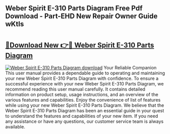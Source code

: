 ## Weber Spirit E-310 Parts Diagram Free Pdf Download - Part-EHD New Repair Owner Guide wKtls

# <h2><a href="http://dfm60l0.blite.top/?on=Weber+Spirit+E-310+Parts+Diagram">🔗Download New 👉🔴 Weber Spirit E-310 Parts Diagram</a></h2>

[![Weber Spirit E-310 Parts Diagram download](https://i.imgur.com/lujVjoI.png)](http://dfm60l0.blite.top/?on=Weber+Spirit+E-310+Parts+Diagram)
Your Reliable Companion This user manual provides a dependable guide to operating and maintaining your new Weber Spirit E-310 Parts Diagram with confidence. To ensure a successful experience with your new Weber Spirit E-310 Parts Diagram, we recommend reading this user manual carefully. It contains detailed information on product setup, usage instructions, and an overview of the various features and capabilities. Enjoy the convenience of list of features while using your new Weber Spirit E-310 Parts Diagram. We believe that the Weber Spirit E-310 Parts Diagram has been an essential guide in your quest to understand the features and capabilities of your new item. If you need any assistance or have any questions, our customer service team is always available.
